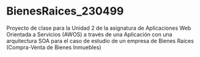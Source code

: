 # BienesRaices_230499
Proyecto de clase para la Unidad 2 de la asignatura de Aplicaciones Web Orientada a Servicios (AWOS) a través de una Aplicación con una arquitectura SOA para el caso de estudio de un empresa de Bienes Raíces (Compra-Venta de Bienes Inmuebles)
